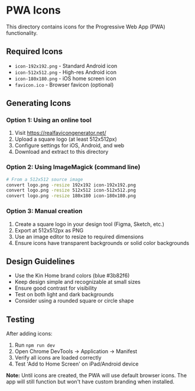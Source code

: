 # PWA Icons

This directory contains icons for the Progressive Web App (PWA) functionality.

## Required Icons

- `icon-192x192.png` - Standard Android icon
- `icon-512x512.png` - High-res Android icon
- `icon-180x180.png` - iOS home screen icon
- `favicon.ico` - Browser favicon (optional)

## Generating Icons

### Option 1: Using an online tool
1. Visit https://realfavicongenerator.net/
2. Upload a square logo (at least 512x512px)
3. Configure settings for iOS, Android, and web
4. Download and extract to this directory

### Option 2: Using ImageMagick (command line)
```bash
# From a 512x512 source image
convert logo.png -resize 192x192 icon-192x192.png
convert logo.png -resize 512x512 icon-512x512.png
convert logo.png -resize 180x180 icon-180x180.png
```

### Option 3: Manual creation
1. Create a square logo in your design tool (Figma, Sketch, etc.)
2. Export at 512x512px as PNG
3. Use an image editor to resize to required dimensions
4. Ensure icons have transparent backgrounds or solid color backgrounds

## Design Guidelines

- Use the Kin Home brand colors (blue #3b82f6)
- Keep design simple and recognizable at small sizes
- Ensure good contrast for visibility
- Test on both light and dark backgrounds
- Consider using a rounded square or circle shape

## Testing

After adding icons:
1. Run `npm run dev`
2. Open Chrome DevTools → Application → Manifest
3. Verify all icons are loaded correctly
4. Test 'Add to Home Screen' on iPad/Android device

**Note:** Until icons are created, the PWA will use default browser icons. The app will still function but won't have custom branding when installed.
